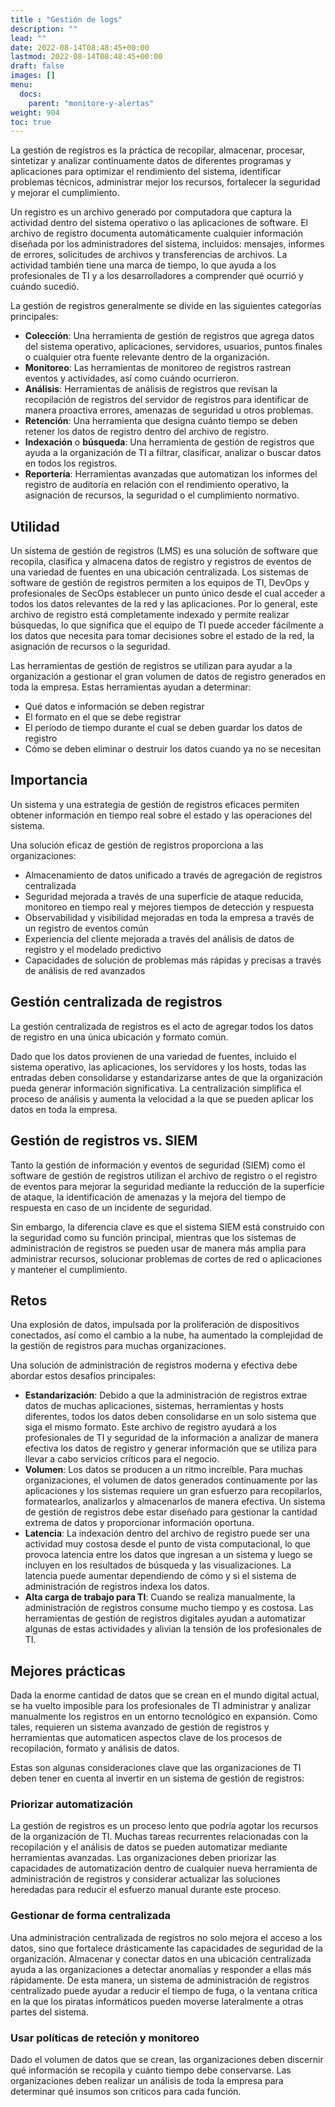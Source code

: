 ```yaml
---
title : "Gestión de logs"
description: ""
lead: ""
date: 2022-08-14T08:48:45+00:00
lastmod: 2022-08-14T08:48:45+00:00
draft: false
images: []
menu:
  docs:
    parent: "monitore-y-alertas"
weight: 904
toc: true
---
```


La gestión de registros es la práctica de recopilar, almacenar, procesar, sintetizar y analizar continuamente datos de diferentes programas y aplicaciones para optimizar el rendimiento del sistema, identificar problemas técnicos, administrar mejor los recursos, fortalecer la seguridad y mejorar el cumplimiento.

Un registro es un archivo generado por computadora que captura la actividad dentro del sistema operativo o las aplicaciones de software. El archivo de registro documenta automáticamente cualquier información diseñada por los administradores del sistema, incluidos: mensajes, informes de errores, solicitudes de archivos y transferencias de archivos. La actividad también tiene una marca de tiempo, lo que ayuda a los profesionales de TI y a los desarrolladores a comprender qué ocurrió y cuándo sucedió.

La gestión de registros generalmente se divide en las siguientes categorías principales:

- **Colección**: Una herramienta de gestión de registros que agrega datos del sistema operativo, aplicaciones, servidores, usuarios, puntos finales o cualquier otra fuente relevante dentro de la organización.
- **Monitoreo**: Las herramientas de monitoreo de registros rastrean eventos y actividades, así como cuándo ocurrieron.
- **Análisis**: Herramientas de análisis de registros que revisan la recopilación de registros del servidor de registros para identificar de manera proactiva errores, amenazas de seguridad u otros problemas.
- **Retención**: Una herramienta que designa cuánto tiempo se deben retener los datos de registro dentro del archivo de registro.
- **Indexación** o **búsqueda**: Una herramienta de gestión de registros que ayuda a la organización de TI a filtrar, clasificar, analizar o buscar datos en todos los registros.
- **Reportería**: Herramientas avanzadas que automatizan los informes del registro de auditoría en relación con el rendimiento operativo, la asignación de recursos, la seguridad o el cumplimiento normativo.

## Utilidad

Un sistema de gestión de registros (LMS) es una solución de software que recopila, clasifica y almacena datos de registro y registros de eventos de una variedad de fuentes en una ubicación centralizada. Los sistemas de software de gestión de registros permiten a los equipos de TI, DevOps y profesionales de SecOps establecer un punto único desde el cual acceder a todos los datos relevantes de la red y las aplicaciones. Por lo general, este archivo de registro está completamente indexado y permite realizar búsquedas, lo que significa que el equipo de TI puede acceder fácilmente a los datos que necesita para tomar decisiones sobre el estado de la red, la asignación de recursos o la seguridad.

Las herramientas de gestión de registros se utilizan para ayudar a la organización a gestionar el gran volumen de datos de registro generados en toda la empresa. Estas herramientas ayudan a determinar:

- Qué datos e información se deben registrar
- El formato en el que se debe registrar
- El período de tiempo durante el cual se deben guardar los datos de registro
- Cómo se deben eliminar o destruir los datos cuando ya no se necesitan

## Importancia

Un sistema y una estrategia de gestión de registros eficaces permiten obtener información en tiempo real sobre el estado y las operaciones del sistema.

Una solución eficaz de gestión de registros proporciona a las organizaciones:

- Almacenamiento de datos unificado a través de agregación de registros centralizada
- Seguridad mejorada a través de una superficie de ataque reducida, monitoreo en tiempo real y mejores tiempos de detección y respuesta
- Observabilidad y visibilidad mejoradas en toda la empresa a través de un registro de eventos común
- Experiencia del cliente mejorada a través del análisis de datos de registro y el modelado predictivo
- Capacidades de solución de problemas más rápidas y precisas a través de análisis de red avanzados

## Gestión centralizada de registros

La gestión centralizada de registros es el acto de agregar todos los datos de registro en una única ubicación y formato común.

Dado que los datos provienen de una variedad de fuentes, incluido el sistema operativo, las aplicaciones, los servidores y los hosts, todas las entradas deben consolidarse y estandarizarse antes de que la organización pueda generar información significativa. La centralización simplifica el proceso de análisis y aumenta la velocidad a la que se pueden aplicar los datos en toda la empresa.

## Gestión de registros vs. SIEM

Tanto la gestión de información y eventos de seguridad (SIEM) como el software de gestión de registros utilizan el archivo de registro o el registro de eventos para mejorar la seguridad mediante la reducción de la superficie de ataque, la identificación de amenazas y la mejora del tiempo de respuesta en caso de un incidente de seguridad.

Sin embargo, la diferencia clave es que el sistema SIEM está construido con la seguridad como su función principal, mientras que los sistemas de administración de registros se pueden usar de manera más amplia para administrar recursos, solucionar problemas de cortes de red o aplicaciones y mantener el cumplimiento.

## Retos

Una explosión de datos, impulsada por la proliferación de dispositivos conectados, así como el cambio a la nube, ha aumentado la complejidad de la gestión de registros para muchas organizaciones.

Una solución de administración de registros moderna y efectiva debe abordar estos desafíos principales:

- **Estandarización**: Debido a que la administración de registros extrae datos de muchas aplicaciones, sistemas, herramientas y hosts diferentes, todos los datos deben consolidarse en un solo sistema que siga el mismo formato. Este archivo de registro ayudará a los profesionales de TI y seguridad de la información a analizar de manera efectiva los datos de registro y generar información que se utiliza para llevar a cabo servicios críticos para el negocio.
- **Volumen**: Los datos se producen a un ritmo increíble. Para muchas organizaciones, el volumen de datos generados continuamente por las aplicaciones y los sistemas requiere un gran esfuerzo para recopilarlos, formatearlos, analizarlos y almacenarlos de manera efectiva. Un sistema de gestión de registros debe estar diseñado para gestionar la cantidad extrema de datos y proporcionar información oportuna.
- **Latencia**: La indexación dentro del archivo de registro puede ser una actividad muy costosa desde el punto de vista computacional, lo que provoca latencia entre los datos que ingresan a un sistema y luego se incluyen en los resultados de búsqueda y las visualizaciones. La latencia puede aumentar dependiendo de cómo y si el sistema de administración de registros indexa los datos.
- **Alta carga de trabajo para TI**: Cuando se realiza manualmente, la administración de registros consume mucho tiempo y es costosa. Las herramientas de gestión de registros digitales ayudan a automatizar algunas de estas actividades y alivian la tensión de los profesionales de TI.

## Mejores prácticas

Dada la enorme cantidad de datos que se crean en el mundo digital actual, se ha vuelto imposible para los profesionales de TI administrar y analizar manualmente los registros en un entorno tecnológico en expansión. Como tales, requieren un sistema avanzado de gestión de registros y herramientas que automaticen aspectos clave de los procesos de recopilación, formato y análisis de datos.

Estas son algunas consideraciones clave que las organizaciones de TI deben tener en cuenta al invertir en un sistema de gestión de registros:

### Priorizar automatización

La gestión de registros es un proceso lento que podría agotar los recursos de la organización de TI. Muchas tareas recurrentes relacionadas con la recopilación y el análisis de datos se pueden automatizar mediante herramientas avanzadas. Las organizaciones deben priorizar las capacidades de automatización dentro de cualquier nueva herramienta de administración de registros y considerar actualizar las soluciones heredadas para reducir el esfuerzo manual durante este proceso.

### Gestionar de forma centralizada

Una administración centralizada de registros no solo mejora el acceso a los datos, sino que fortalece drásticamente las capacidades de seguridad de la organización. Almacenar y conectar datos en una ubicación centralizada ayuda a las organizaciones a detectar anomalías y responder a ellas más rápidamente. De esta manera, un sistema de administración de registros centralizado puede ayudar a reducir el tiempo de fuga, o la ventana crítica en la que los piratas informáticos pueden moverse lateralmente a otras partes del sistema.

### Usar políticas de reteción y monitoreo

Dado el volumen de datos que se crean, las organizaciones deben discernir qué información se recopila y cuánto tiempo debe conservarse. Las organizaciones deben realizar un análisis de toda la empresa para determinar qué insumos son críticos para cada función.
